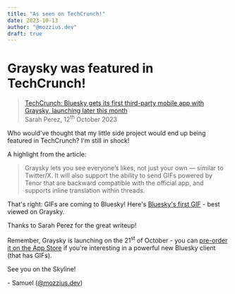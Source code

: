 ```yaml
---
title: "As seen on TechCrunch!"
date: 2023-10-13
author: "@mozzius.dev"
draft: true
---
```


# Graysky was featured in TechCrunch!

>[TechCrunch: Bluesky gets its first third-party mobile app with Graysky, launching later this month](https://techcrunch.com/2023/10/12/bluesky-gets-its-first-third-party-mobile-app-with-graysky-launching-later-this-month/)
><br/>Sarah Perez, 12<sup>th</sup> October 2023

Who would've thought that my little side project would end up being featured in TechCrunch? I'm still in shock!

A highlight from the article:

>Graysky lets you see everyone’s likes, not just your own — similar to Twitter/X. It will also support the ability to send GIFs powered by Tenor that are backward compatible with the official app, and supports inline translation within threads.

That's right: GIFs are coming to Bluesky! Here's [Bluesky's first GIF](https://bsky.app/profile/graysky.app/post/3kblf44f4ib2t) - best viewed on Graysky.

Thanks to Sarah Perez for the great writeup!

Remember, Graysky is launching on the 21<sup>st</sup> of October - you can [pre-order it on the App Store](https://apps.apple.com/gb/app/graysky/id6448234181) if you're interesting in a powerful new Bluesky client (that has GIFs).

See you on the Skyline!

\- Samuel ([@mozzius.dev](https://bsky.app/profile/mozzius.dev))
